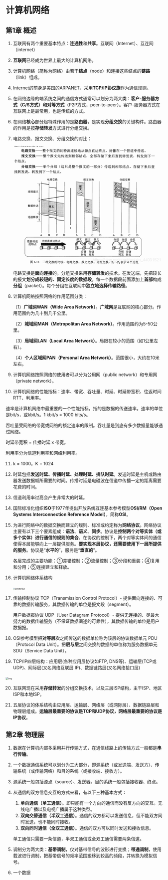 # 计算机网络

## 第1章 概述

1. 互联网有两个重要基本特点：**连通性**和**共享**。互联网（Internet）、互连网（internet）

2. **互联网**已经成为世界上最大的计算机网络。

3. 计算机网络（简称为网络）由若干**结点**（node）和连接这些结点的**链路**（link）组成。

4. Internet的前身是美国的ARPANET，采用**TCP/IP协议族**作为通信规则。

5. 在网络边缘的端系统之间的通信方式通常可以划分为两大类：**客户-服务器方式（C/S方式）**和**对等方式**（P2P方式，peer-to-peer）。客户-服务器方式在互联网上是最常用，也是传统的方式。

6. 在网络**核心**部分起特殊作用的是**路由器**，是实现**分组交换**的关键构件。路由器的作用是按**存储转发**方式进行分组交换。

7. 电路交换、报文交换、分组交换的对比：

   ![在这里插入图片描述](picture/1.%20%E8%AE%A1%E7%AE%97%E6%9C%BA%E7%BD%91%E7%BB%9C/watermark,type_ZmFuZ3poZW5naGVpdGk,shadow_10,text_aHR0cHM6Ly9ibG9nLmNzZG4ubmV0L3dlaXhpbl80NDAwMTUyMQ==,size_16,color_FFFFFF,t_70.png)

   电路交换是**面向连接**的。分组交换采用**存储转发**的技术。在发送端，先把较长的报文**划分成较短的、固定长度的数据段**。每一个数据段前面添加上**首部**构成**分组**（packet）。每个分组在互联网中**独立地选择传输路径**。

9. 计算机网络按照网络的作用范围分类：

   （1）**广域网WAN（Wide Area Network）**。**广域网**是互联网的核心部分。作用范围约为几十到几千公里。

   （2）**城域网MAN（Metropolitan Area Network）**。作用范围约为5-50公里。
   
   （3）**局域网LAN（Local Area Network）**。局限在较小的范围（如1公里左右）。
   
   （4）**个人区域网PAN（Personal Area Network）**。范围很小，大约在10米左右。

10. 计算机网络按照网络的使用者可以分为公用网（public network）和专用网（private network）。

10. 计算机网络的性能指标：速率、带宽、吞吐量、时延、时延带宽积、往返时间RTT、利用率。

  速率是计算机网络中最重要的一个性能指标，指的是数据的传送速率。速率的单位是bit/s，或kbit/s。1 kbit/s = 1000 bits/s。

  吞吐量受网络的带宽或网络的额定速率的限制。吞吐量是到底有多少数据量能够通过网络。

  时延带宽积 = 传播时延 x 带宽。

  利用率分为信道利用率和网络利用率。

11. k = 1000，K = 1024

12. 时延包括**发送时延、传播时延、处理时延、排队时延**。发送时延是主机或路由器发送数据帧所需要的时间。传播时延是电磁波在信道中传播一定的距离需要花费的时间。

13. 信道利用率过高会产生非常大的时延。

14. 国际标准化组织**ISO**于1977年提出开放系统互连基本参考模型**OSI/RM（Open Systems Interconnection Reference Model）**，简称**OSI**。

15. 为进行网络中的数据交换而建立的规则、标准或约定称为**网络协议**。网络协议主要有以下三个要素组成：**语法**、**语义**、**同步**。协议是**控制两个对等实体（或多个实体）进行通信的规则的集合**。在协议的控制下，两个对等实体间的通信使得本层能够向上一层提供服务。**要实现本层协议，还需要使用下一层所提供的服务**。协议是“**水平的**”，服务是“**垂直的**”。

    各层完成的主要功能：①差错控制；②流量控制；③分段和重装；④复用和分用；⑤连接建立和释放。

16. 计算机网络体系结构

    <img src="https://img-blog.csdn.net/20180508083811597?watermark/2/text/Ly9ibG9nLmNzZG4ubmV0L2I5eF9f/font/5a6L5L2T/fontsize/400/fill/I0JBQkFCMA==/dissolve/70/gravity/SouthEast" alt="这里写图片描述" style="zoom: 33%;" />

17. 传输控制协议 TCP（Transmission Control Protocol）- 提供面向连接的、可靠的数据传输服务，其数据传输的单位是报文段（segment）。

    用户数据报协议 UDP（User Datagram Protocol）- 提供无连接的、尽最大努力的数据传输服务（不保证数据阐述的可靠性），其数据传输的单位是用户数据报。

18. OSI参考模型把**对等层次**之间传送的数据单位称为该层的协议数据单元 PDU（Protocol Data Unit）。把**层与层**之间交换的数据的单位称为服务数据单元 SDU（Service Data Unit）。

19. TCP/IP四层结构：应用层(各种应用层协议如FTP, DNS等)、运输层(TCP或UDP)、网际层(又名网络互联层 IP)、数据链路层(又名网络接口层)

<img src="https://img-blog.csdn.net/20180508085920977?watermark/2/text/Ly9ibG9nLmNzZG4ubmV0L2I5eF9f/font/5a6L5L2T/fontsize/400/fill/I0JBQkFCMA==/dissolve/70/gravity/SouthEast" alt="img" style="zoom:50%;" />

20. 互联网现在采用**存储转发**的分组交换技术，以及三层ISP结构，主干ISP、地区ISP和本地ISP。

21. 五层协议的体系结构由应用层、运输层、网络层（或网际层）、数据链路层和物理层组成。**运输层最重要的协议是TCP和UDP协议，网络层最重要的协议是IP协议**。



## 第2章 物理层

1. 数据在计算机内部多采用并行传输方式，在通信线路上的传输方式一般都是**串行传输**。

2. 一个数据通信系统可以划分为三大部分，即源系统（或发送端、发送方）、传输系统（或传输网络）和目的系统（或接收端、接收方）。

3. 源系统一般包括源点（source）、发送器。目的系统一般包括接收器、终点。

4. 从通信的双方信息交互的方式来看，有以下三种基本方式：

   1. **单向通信（单工通信）**。即只能有一个方向的通信而没有反方向的交互。无线电广播以及电视广播属于这种类型。
   2. **双向交替通信（半双工通信）**。通信的双方都可以发送信息，但不能双方同时发送，也不能同时接收。
   3. **双向同时通信（全双工通信）**。通信的双方可以同时发送和接收信息。

   单工通信只需要一条信道，半双工通信或全双工通信需要两条信道。

5. 调制分为两大类：**基带调制**，仅对基带信号的波形进行变换；**带通调制**，使用载波进行调制，把基带信号的频率范围搬移到较高的频段，并转换为模拟信号。

6. 一个数据
